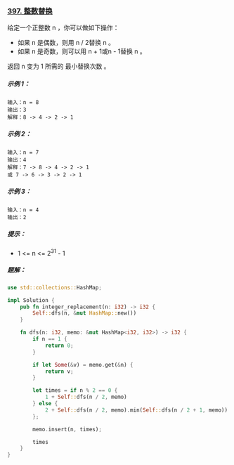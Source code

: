 ### [397. 整数替换](https://leetcode.cn/problems/integer-replacement/)
给定一个正整数 n ，你可以做如下操作：

- 如果 n 是偶数，则用 n / 2替换 n 。
- 如果 n 是奇数，则可以用 n + 1或n - 1替换 n 。

返回 n 变为 1 所需的 最小替换次数 。



##### 示例 1：
```
输入：n = 8
输出：3
解释：8 -> 4 -> 2 -> 1
```

##### 示例 2：
```
输入：n = 7
输出：4
解释：7 -> 8 -> 4 -> 2 -> 1
或 7 -> 6 -> 3 -> 2 -> 1
```

##### 示例 3：
```
输入：n = 4
输出：2
```

##### 提示：
- 1 <= n <= 2<sup>31</sup> - 1

##### 题解：
```rust
use std::collections::HashMap;

impl Solution {
    pub fn integer_replacement(n: i32) -> i32 {
        Self::dfs(n, &mut HashMap::new())
    }

    fn dfs(n: i32, memo: &mut HashMap<i32, i32>) -> i32 {
        if n == 1 {
            return 0;
        }

        if let Some(&v) = memo.get(&n) {
            return v;
        }

        let times = if n % 2 == 0 {
            1 + Self::dfs(n / 2, memo)
        } else {
            2 + Self::dfs(n / 2, memo).min(Self::dfs(n / 2 + 1, memo))
        };

        memo.insert(n, times);

        times
    }
}
```
